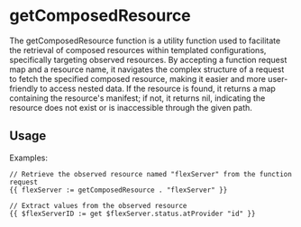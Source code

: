 # getComposedResource
The getComposedResource function is a utility function used to facilitate the retrieval of composed resources within templated configurations, specifically targeting observed resources. By accepting a function request map and a resource name, it navigates the complex structure of a request to fetch the specified composed resource, making it easier and more user-friendly to access nested data.  If the resource is found, it returns a map containing the resource's manifest; if not, it returns nil, indicating the resource does not exist or is inaccessible through the given path.
## Usage


Examples:

```golang
// Retrieve the observed resource named "flexServer" from the function request
{{ flexServer := getComposedResource . "flexServer" }}

// Extract values from the observed resource 
{{ $flexServerID := get $flexServer.status.atProvider "id" }}


```
